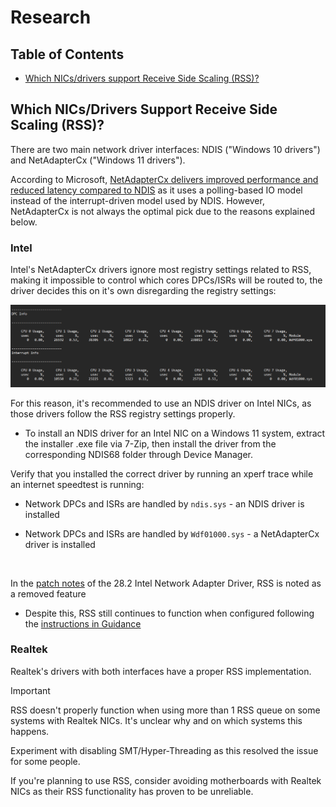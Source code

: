 # Research

## Table of Contents

- [Which NICs/drivers support Receive Side Scaling (RSS)?](#which-nicsdrivers-support-receive-side-scaling-rss)

## Which NICs/Drivers Support Receive Side Scaling (RSS)?

There are two main network driver interfaces: NDIS ("Windows 10 drivers") and NetAdapterCx ("Windows 11 drivers").

According to Microsoft, [NetAdapterCx delivers improved performance and reduced latency compared to NDIS](https://techcommunity.microsoft.com/blog/networkingblog/introducing-the-netadapter-driver-model-for-the-next-generation-of-networks-and-/339722) as it uses a polling-based IO model instead of the interrupt-driven model used by NDIS. However, NetAdapterCx is not always the optimal pick due to the reasons explained below.

### Intel

Intel's NetAdapterCx drivers ignore most registry settings related to RSS, making it impossible to control which cores DPCs/ISRs will be routed to, the driver decides this on it's own disregarding the registry settings:

![](img/NetAdapterCx-RSS.png)

For this reason, it's recommended to use an NDIS driver on Intel NICs, as those drivers follow the RSS registry settings properly.

- To install an NDIS driver for an Intel NIC on a Windows 11 system, extract the installer .exe file via 7-Zip, then install the driver from the corresponding NDIS68 folder through Device Manager.

Verify that you installed the correct driver by running an xperf trace while an internet speedtest is running:

- Network DPCs and ISRs are handled by `ndis.sys` - an NDIS driver is installed

- Network DPCs and ISRs are handled by `Wdf01000.sys` - a NetAdapterCx driver is installed

<br>

In the [patch notes](https://downloadmirror.intel.com/785800/readme_28.2.txt) of the 28.2 Intel Network Adapter Driver, RSS is noted as a removed feature

- Despite this, RSS still continues to function when configured following the [instructions in Guidance](README.md#receive-side-scaling-rss-configuration)

### Realtek

Realtek's drivers with both interfaces have a proper RSS implementation.

> [!IMPORTANT]
> RSS doesn't properly function when using more than 1 RSS queue on some systems with Realtek NICs. It's unclear why and on which systems this happens.
>
> Experiment with disabling SMT/Hyper-Threading as this resolved the issue for some people.

If you're planning to use RSS, consider avoiding motherboards with Realtek NICs as their RSS functionality has proven to be unreliable.
